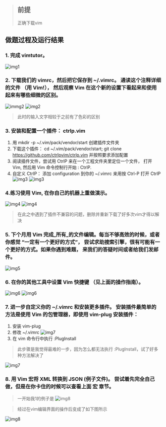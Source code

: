 > ## 前提  
> 正确下载vim
>
>
## 做题过程及运行结果

### 1. 完成 vimtutor。
![img1](./img/img1.png)

### 2. 下载我们的 vimrc，然后把它保存到 ~/.vimrc。 通读这个注释详细的文件 （用 Vim!）， 然后观察 Vim 在这个新的设置下看起来和使用起来有哪些细微的区别。

![immg2](./img/img2(2).png)
![img2](./img/img2(1).png)

> 此时的输入文字相较于之前有了色彩的区别

### 3. 安装和配置一个插件： ctrlp.vim
1.  用 mkdir -p ~/.vim/pack/vendor/start 创建插件文件夹
2. 下载这个插件： cd ~/.vim/pack/vendor/start; git clone https://github.com/ctrlpvim/ctrlp.vim  并按照要求添加配置
3. 阅读插件文件，尝试用 CtrlP 来在一个工程文件夹里定位一个文件， 打开 Vim, 然后用 Vim 命令控制行开始 : CtrlP.
4. 自定义 CtrlP： 添加 configuration 到你的 ~/.vimrc 来用按 Ctrl-P 打开 CtrlP
    ![img3](./img/img3(1).png)
    ![img3](./img/img3(2).png)

###  4.练习使用 Vim, 在你自己的机器上重做演示。

![img4](./img/img4(1).png)
![img4](./img/img4(2).png)
> 在此之中遇到了插件不兼容的问题，删除并重新下载了好多次vim才得以解决

### 5. 下个月用 Vim 完成_所有_的文件编辑。每当不够高效的时候，或者你感觉 “一定有一个更好的方式”， 尝试求助搜索引擎，很有可能有一个更好的方式。如果你遇到难题， 来我们的答疑时间或者给我们发邮件。

![img5](./img/img5%20.png)

### 6. 在你的其他工具中设置 Vim 快捷键 （见上面的操作指南）。

![img6](./img/img6(1).png)
![img6](./img/img6(2).png)

### 7. 进一步自定义你的 ~/.vimrc 和安装更多插件。 安装插件最简单的方法是使用 Vim 的包管理器，即使用 vim-plug 安装插件：
1. 安装 vim-plug
2. 修改 ~/.vimrc
![img7](./img/img7(1).png)
3. 在 vim 命令行中执行 :PlugInstall
> 此步骤是我觉得最难的一步，因为怎么都无法执行 :PlugInstall，试了好多种方法解决了

![img7](./img/img7(2).png)


### 8. 用 Vim 宏将 XML 转换到 JSON (例子文件)。 尝试着先完全自己做，但是在你卡住的时候可以查看上面 宏 章节。
> 一开始我1的例子是
![img8](./img/img8(1).png)

> 经过在vim编辑界面的操作后变成了如下图所示

![img8](./img/img8(2).png)